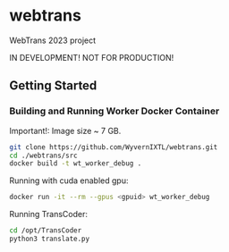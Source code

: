 # webtrans
WebTrans 2023 project

IN DEVELOPMENT! NOT FOR PRODUCTION!

## Getting Started
### Building and Running Worker Docker Container
Important!: Image size ~ 7 GB.

```bash
git clone https://github.com/WyvernIXTL/webtrans.git
cd ./webtrans/src
docker build -t wt_worker_debug .
```
Running with cuda enabled gpu:
```bash
docker run -it --rm --gpus <gpuid> wt_worker_debug
```
Running TransCoder:
```bash
cd /opt/TransCoder
python3 translate.py
```